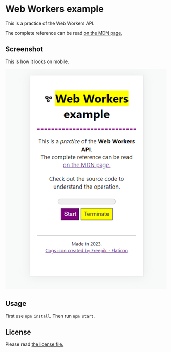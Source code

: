 # Web Workers example

This is a practice of the Web Workers API.

The complete reference can be read [on the MDN page.](https://developer.mozilla.org/en-US/docs/Web/API/Web_Workers_API)

## Screenshot

This is how it looks on mobile.

![Mobile screen](screenshot-mobile.png "Mobile screen")

## Usage

First use `npm install`. Then run `npm start`.

## License

Please read [the license file.](LICENSE)